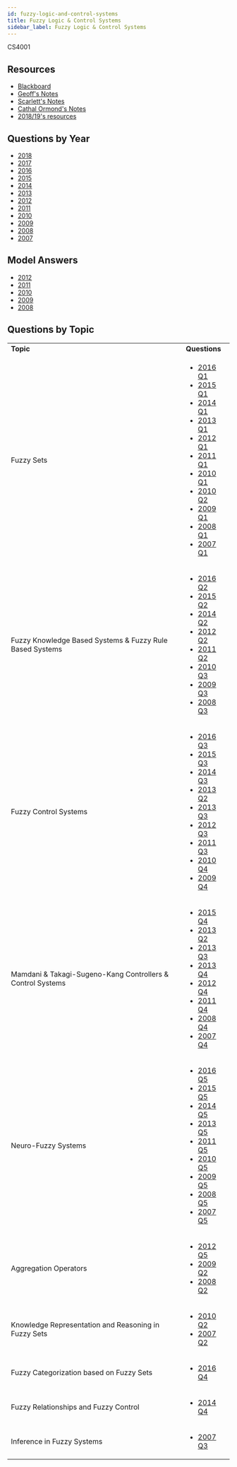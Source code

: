 ```yaml
---
id: fuzzy-logic-and-control-systems
title: Fuzzy Logic & Control Systems
sidebar_label: Fuzzy Logic & Control Systems
---
```


CS4001

## Resources

-   [Blackboard](https://mymodule.tcd.ie/)
-   [Geoff's Notes](https://github.com/nating/cs-exams/tree/master/assets/notes/fourth-year/fuzzy-logic)
-   [Scarlett's Notes](https://gitlab.scss.tcd.ie/gourleys/FourthYear/tree/master/Fuzzy)
-   [Cathal Ormond's Notes](https://www.maths.tcd.ie/~ormondca/notes/Fuzzy%20Logic%20Notes.pdf)
-   [2018/19's resources](https://www.dropbox.com/sh/lnfr37xev6ozm9l/AADkoBbV80wdeHN9HCrSZa5ha/CS4001-%20Fuzzy%20Logic?dl=0)

## Questions by Year

-   [2018](https://www.tcd.ie/academicregistry/exams/assets/local/past-papers2018/CS/CS4001-1.PDF)
-   [2017](https://www.tcd.ie/academicregistry/exams/assets/local/past-papers2017/CS/CS4001-1.PDF)
-   [2016](https://www.tcd.ie/academicregistry/exams/assets/local/past-papers2016/CS/CS4001-1.PDF)
-   [2015](https://www.tcd.ie/academicregistry/exams/assets/local/past-papers2015/CS/CS4001-1.PDF)
-   [2014](https://www.tcd.ie/academicregistry/exams/assets/local/past-papers2014/CS/CS40011.pdf)
-   [2013](https://www.tcd.ie/academicregistry/exams/assets/local/past-papers2013/CS/CS40011.pdf)
-   [2012](https://www.tcd.ie/Local/Exam_Papers/2012/XC/XCS40011.pdf)
-   [2011](https://www.tcd.ie/Local/Exam_Papers/2011/XC/XCS40011.pdf)
-   [2010](https://www.tcd.ie/Local/Exam_Papers/2010/XC/XCS40011.pdf)
-   [2009](https://www.tcd.ie/Local/Exam_Papers/2009/XC/XCS4B131.pdf)
-   [2008](https://www.tcd.ie/Local/Exam_Papers/2008/XC/XCS4B131.pdf)
-   [2007](https://www.tcd.ie/Local/Exam_Papers/2007/XC/XCS4B131.pdf)

## Model Answers

-   [2012](https://www.scss.tcd.ie/Khurshid.Ahmad/Teaching/Lectures_on_Fuzzy_Logic/2011_2012_CS_Paper_Model_Solutions.pdf)
-   [2011](https://www.scss.tcd.ie/Khurshid.Ahmad/Teaching/Lectures_on_Fuzzy_Logic/Model_Answers.pdf)
-   [2010](https://www.scss.tcd.ie/Khurshid.Ahmad/Teaching/Lectures_on_Fuzzy_Logic/2009_2010_CS4001_Paper_Model_Solutions.pdf)
-   [2009](https://www.scss.tcd.ie/Khurshid.Ahmad/Teaching/Lectures_on_Fuzzy_Logic/2008_2009_4BA13_Model_Solutions.pdf)
-   [2008](https://www.scss.tcd.ie/Khurshid.Ahmad/Teaching/Lectures_on_Fuzzy_Logic/Archive_2008/2007_2008_4BA13_Model_Solutions.pdf)

## Questions by Topic

<table class="examQuestions" width="700px">
    <tbody><tr>
        <td><strong>Topic</strong></td>
        <td><strong>Questions</strong></td>
    </tr>
    <tr>
        <td>Fuzzy Sets</td>
        <td>
            <ul class="questions">
        <li><a href="https://www.tcd.ie/academicregistry/exams/assets/local/past-papers2016/CS/CS4001-1.PDF#page=2">2016 Q1</a></li>
        <li><a href="https://www.tcd.ie/academicregistry/exams/assets/local/past-papers2015/CS/CS4001-1.PDF#page=2">2015 Q1</a></li>
        <li><a href="https://www.tcd.ie/academicregistry/exams/assets/local/past-papers2014/CS/CS40011.pdf#page=2">2014 Q1</a></li>
        <li><a href="https://www.tcd.ie/academicregistry/exams/assets/local/past-papers2013/CS/CS40011.pdf#page=2">2013 Q1</a></li>
        <li><a href="https://www.tcd.ie/Local/Exam_Papers/2012/XC/XCS40011.pdf#page=2">2012 Q1</a></li>
        <li><a href="https://www.tcd.ie/Local/Exam_Papers/2011/XC/XCS40011.pdf#page=2">2011 Q1</a></li>
        <li><a href="https://www.tcd.ie/Local/Exam_Papers/2010/XC/XCS40011.pdf#page=2">2010 Q1</a></li>
        <li><a href="https://www.tcd.ie/Local/Exam_Papers/2010/XC/XCS40011.pdf#page=3">2010 Q2</a></li>
        <li><a href="https://www.tcd.ie/Local/Exam_Papers/2009/XC/XCS4B131.pdf#page=2">2009 Q1</a></li>
        <li><a href="https://www.tcd.ie/Local/Exam_Papers/2008/XC/XCS4B131.pdf#page=2">2008 Q1</a></li>
        <li><a href="https://www.tcd.ie/Local/Exam_Papers/2007/XC/XCS4B131.pdf#page=2">2007 Q1</a></li>
            </ul>
        </td>
    </tr>
    <tr>
        <td>Fuzzy Knowledge Based Systems &amp; Fuzzy Rule Based Systems</td>
        <td>
            <ul class="questions">
        <li><a href="https://www.tcd.ie/academicregistry/exams/assets/local/past-papers2016/CS/CS4001-1.PDF#page=3">2016 Q2</a></li>
        <li><a href="https://www.tcd.ie/academicregistry/exams/assets/local/past-papers2015/CS/CS4001-1.PDF#page=3">2015 Q2</a></li>
        <li><a href="https://www.tcd.ie/academicregistry/exams/assets/local/past-papers2014/CS/CS40011.pdf#page=3">2014 Q2</a></li>
        <li><a href="https://www.tcd.ie/Local/Exam_Papers/2012/XC/XCS40011.pdf#page=4">2012 Q2</a></li>
        <li><a href="https://www.tcd.ie/Local/Exam_Papers/2011/XC/XCS40011.pdf#page=4">2011 Q2</a></li>
        <li><a href="https://www.tcd.ie/Local/Exam_Papers/2010/XC/XCS40011.pdf#page=5">2010 Q3</a></li>
        <li><a href="https://www.tcd.ie/Local/Exam_Papers/2009/XC/XCS4B131.pdf#page=5">2009 Q3</a></li>
        <li><a href="https://www.tcd.ie/Local/Exam_Papers/2008/XC/XCS4B131.pdf#page=6">2008 Q3</a></li>
            </ul>
        </td>
    </tr>
    <tr>
        <td>Fuzzy Control Systems</td>
        <td>
            <ul class="questions">
        <li><a href="https://www.tcd.ie/academicregistry/exams/assets/local/past-papers2016/CS/CS4001-1.PDF#page=5">2016 Q3</a></li>
        <li><a href="https://www.tcd.ie/academicregistry/exams/assets/local/past-papers2015/CS/CS4001-1.PDF#page=4">2015 Q3</a></li>
        <li><a href="https://www.tcd.ie/academicregistry/exams/assets/local/past-papers2014/CS/CS40011.pdf#page=5">2014 Q3</a></li>
        <li><a href="https://www.tcd.ie/academicregistry/exams/assets/local/past-papers2013/CS/CS40011.pdf#page=4">2013 Q2</a></li>
        <li><a href="https://www.tcd.ie/academicregistry/exams/assets/local/past-papers2013/CS/CS40011.pdf#page=5">2013 Q3</a></li>
        <li><a href="https://www.tcd.ie/Local/Exam_Papers/2012/XC/XCS40011.pdf#page=6">2012 Q3</a></li>
        <li><a href="https://www.tcd.ie/Local/Exam_Papers/2011/XC/XCS40011.pdf#page=6">2011 Q3</a></li>
        <li><a href="https://www.tcd.ie/Local/Exam_Papers/2010/XC/XCS40011.pdf#page=7">2010 Q4</a></li>
        <li><a href="https://www.tcd.ie/Local/Exam_Papers/2009/XC/XCS4B131.pdf#page=7">2009 Q4</a></li>
            </ul>
        </td>
    </tr>
    <tr>
        <td>Mamdani &amp; Takagi-Sugeno-Kang Controllers &amp; Control Systems</td>
        <td>
            <ul class="questions">
        <li><a href="https://www.tcd.ie/academicregistry/exams/assets/local/past-papers2015/CS/CS4001-1.PDF#page=6">2015 Q4</a></li>
        <li><a href="https://www.tcd.ie/academicregistry/exams/assets/local/past-papers2013/CS/CS40011.pdf#page=4">2013 Q2</a></li>
        <li><a href="https://www.tcd.ie/academicregistry/exams/assets/local/past-papers2013/CS/CS40011.pdf#page=5">2013 Q3</a></li>
        <li><a href="https://www.tcd.ie/academicregistry/exams/assets/local/past-papers2013/CS/CS40011.pdf#page=5">2013 Q4</a></li>
        <li><a href="https://www.tcd.ie/Local/Exam_Papers/2012/XC/XCS40011.pdf#page=7">2012 Q4</a></li>
        <li><a href="https://www.tcd.ie/Local/Exam_Papers/2011/XC/XCS40011.pdf#page=8">2011 Q4</a></li>
        <li><a href="https://www.tcd.ie/Local/Exam_Papers/2008/XC/XCS4B131.pdf#page=8">2008 Q4</a></li>
        <li><a href="https://www.tcd.ie/Local/Exam_Papers/2007/XC/XCS4B131.pdf#page=9">2007 Q4</a></li>
            </ul>
        </td>
    </tr>
    <tr>
        <td>Neuro-Fuzzy Systems</td>
        <td>
            <ul class="questions">
        <li><a href="https://www.tcd.ie/academicregistry/exams/assets/local/past-papers2016/CS/CS4001-1.PDF#page=9">2016 Q5</a></li>
        <li><a href="https://www.tcd.ie/academicregistry/exams/assets/local/past-papers2015/CS/CS4001-1.PDF#page=7">2015 Q5</a></li>
        <li><a href="https://www.tcd.ie/academicregistry/exams/assets/local/past-papers2014/CS/CS40011.pdf#page=7">2014 Q5</a></li>
        <li><a href="https://www.tcd.ie/academicregistry/exams/assets/local/past-papers2013/CS/CS40011.pdf#page=9">2013 Q5</a></li>
        <li><a href="https://www.tcd.ie/Local/Exam_Papers/2011/XC/XCS40011.pdf#page=10">2011 Q5</a></li>
        <li><a href="https://www.tcd.ie/Local/Exam_Papers/2010/XC/XCS40011.pdf#page=9">2010 Q5</a></li>
        <li><a href="https://www.tcd.ie/Local/Exam_Papers/2009/XC/XCS4B131.pdf#page=10">2009 Q5</a></li>
        <li><a href="https://www.tcd.ie/Local/Exam_Papers/2008/XC/XCS4B131.pdf#page=10">2008 Q5</a></li>
        <li><a href="https://www.tcd.ie/Local/Exam_Papers/2007/XC/XCS4B131.pdf#page=11">2007 Q5</a></li>
            </ul>
        </td>
    </tr>
    <tr>
        <td>Aggregation Operators</td>
        <td>
            <ul class="questions">
        <li><a href="https://www.tcd.ie/Local/Exam_Papers/2012/XC/XCS40011.pdf#page=9">2012 Q5</a></li>
        <li><a href="https://www.tcd.ie/Local/Exam_Papers/2009/XC/XCS4B131.pdf#page=4">2009 Q2</a></li>
        <li><a href="https://www.tcd.ie/Local/Exam_Papers/2008/XC/XCS4B131.pdf#page=4">2008 Q2</a></li>
            </ul>
        </td>
    </tr>
    <tr>
        <td>Knowledge Representation and Reasoning in Fuzzy Sets</td>
        <td>
            <ul class="questions">
        <li><a href="https://www.tcd.ie/Local/Exam_Papers/2010/XC/XCS40011.pdf#page=3">2010 Q2</a></li>
        <li><a href="https://www.tcd.ie/Local/Exam_Papers/2007/XC/XCS4B131.pdf#page=5">2007 Q2</a></li>
            </ul>
        </td>
    </tr>
    <tr>
        <td>Fuzzy Categorization based on Fuzzy Sets</td>
        <td>
            <ul class="questions">
        <li><a href="https://www.tcd.ie/academicregistry/exams/assets/local/past-papers2016/CS/CS4001-1.PDF#page=7">2016 Q4</a></li>
            </ul>
        </td>
    </tr>
    <tr>
        <td>Fuzzy Relationships and Fuzzy Control</td>
        <td>
            <ul class="questions">
        <li><a href="https://www.tcd.ie/academicregistry/exams/assets/local/past-papers2014/CS/CS40011.pdf#page=6">2014 Q4</a></li>
            </ul>
        </td>
    </tr>
    <tr>
        <td>Inference in Fuzzy Systems</td>
        <td>
            <ul class="questions">
        <li><a href="https://www.tcd.ie/Local/Exam_Papers/2007/XC/XCS4B131.pdf#page=7">2007 Q3</a></li>
            </ul>
        </td>
    </tr>
</tbody></table>

